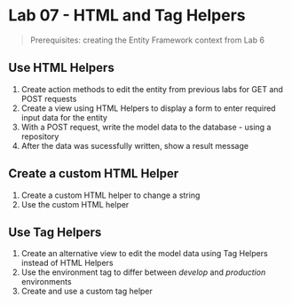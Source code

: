 # Lab 07 - HTML and Tag Helpers

> Prerequisites: creating the Entity Framework context from Lab 6

## Use HTML Helpers

1. Create action methods to edit the entity from previous labs for GET and POST requests
2. Create a view using HTML Helpers to display a form to enter required input data for the entity
3. With a POST request, write the model data to the database - using a repository
4. After the data was sucessfully written, show a result message

## Create a custom HTML Helper

1. Create a custom HTML helper to change a string
2. Use the custom HTML helper

## Use Tag Helpers

1. Create an alternative view to edit the model data using Tag Helpers instead of HTML Helpers
2. Use the environment tag to differ between *develop* and *production* environments
3. Create and use a custom tag helper